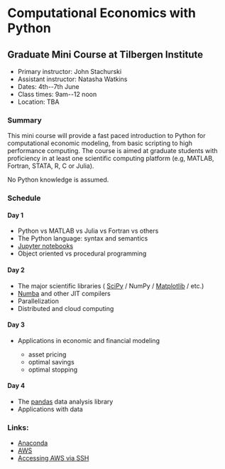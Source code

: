 # Computational Economics with Python

## Graduate Mini Course at Tilbergen Institute


* Primary instructor: John Stachurski
* Assistant instructor: Natasha Watkins
* Dates: 4th--7th June
* Class times: 9am--12 noon
* Location: TBA


### Summary

This mini course will provide a fast paced introduction to Python for
computational economic modeling, from basic scripting to high performance
computing.  The course is aimed at graduate students with proficiency in at
least one scientific computing platform (e.g, MATLAB, Fortran, STATA, R, C or
Julia).

No Python knowledge is assumed.  

### Schedule


#### Day 1

* Python vs MATLAB vs Julia vs Fortran vs others
* The Python language: syntax and semantics
* [Jupyter notebooks](http://jupyter.org/)
* Object oriented vs procedural programming

#### Day 2

* The major scientific libraries ( [SciPy](http://www.scipy.org/) / NumPy / [Matplotlib](http://matplotlib.org/) / etc.)
* [Numba](http://numba.pydata.org/) and other JIT compilers
* Parallelization
* Distributed and cloud computing

#### Day 3

* Applications in economic and financial modeling 

    * asset pricing 
    * optimal savings 
    * optimal stopping

#### Day 4

* The [pandas](https://pandas.pydata.org/) data analysis library
* Applications with data



### Links:

* [Anaconda](https://www.anaconda.com/)
* [AWS](https://aws.amazon.com/)
* [Accessing AWS via SSH](https://docs.aws.amazon.com/AWSEC2/latest/UserGuide/AccessingInstancesLinux.html)
